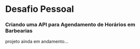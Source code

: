 # Desafio Pessoal
### Criando uma API para Agendamento de Horários em Barbearias

projeto ainda em andamento...
